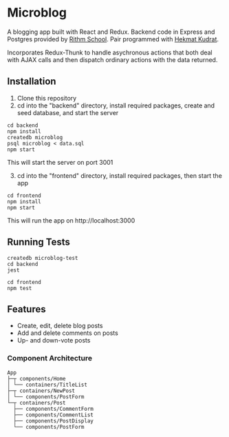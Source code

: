 # Microblog

A blogging app built with React and Redux. Backend code in Express and Postgres provided by [Rithm School](https://www.rithmschool.com/). Pair programmed with [Hekmat Kudrat](https://github.com/hekmatkudrat).

Incorporates Redux-Thunk to handle asychronous actions that both deal with AJAX calls and then dispatch ordinary actions with the data returned.

## Installation

1. Clone this repository
2. cd into the "backend" directory, install required packages, create and seed database, and start the server

```
cd backend
npm install
createdb microblog
psql microblog < data.sql
npm start 
```
This will start the server on port 3001

3. cd into the "frontend" directory, install required packages, then start the app

```
cd frontend
npm install
npm start
```
This will run the app on http://localhost:3000

## Running Tests
```
createdb microblog-test
cd backend
jest

cd frontend
npm test
```

## Features
* Create, edit, delete blog posts
* Add and delete comments on posts
* Up- and down-vote posts

### Component Architecture
```
App
├─┬ components/Home
│ └── containers/TitleList
├─┬ containers/NewPost
│ └── components/PostForm
└─┬ containers/Post
  ├── components/CommentForm
  ├── components/CommentList
  ├── components/PostDisplay
  └── components/PostForm
```
